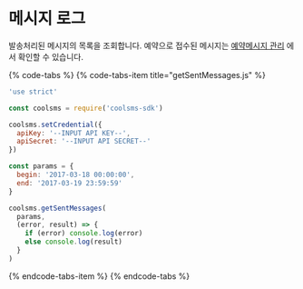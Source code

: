 # 메시지 로그

발송처리된 메시지의 목록을 조회합니다. 예약으로 접수된 메시지는 [예약메시지 관리](undefined-3.md) 에서 확인할 수 있습니다.

{% code-tabs %}
{% code-tabs-item title="getSentMessages.js" %}
```javascript
'use strict'

const coolsms = require('coolsms-sdk')

coolsms.setCredential({
  apiKey: '--INPUT API KEY--',
  apiSecret: '--INPUT API SECRET--'
})

const params = {
  begin: '2017-03-18 00:00:00',
  end: '2017-03-19 23:59:59'
}

coolsms.getSentMessages(
  params,
  (error, result) => {
    if (error) console.log(error)
    else console.log(result)
  }
)
```
{% endcode-tabs-item %}
{% endcode-tabs %}


